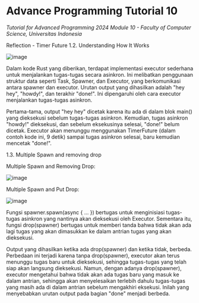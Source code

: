 # Advance Programming Tutorial 10
*Tutorial for Advanced Programming 2024 Module 10 - Faculty of Computer Science, Universitas Indonesia*

Reflection - Timer Future
1.2. Understanding How It Works

![image](https://github.com/Samuelwidjaja/tutorial10-timer/assets/119392779/1fa7c3d5-b398-41d1-b67c-89afd0b42c79)

Dalam kode Rust yang diberikan, terdapat implementasi executor sederhana untuk menjalankan tugas-tugas secara asinkron. Ini melibatkan penggunaan struktur data seperti Task, Spawner, dan Executor, yang berkomunikasi antara spawner dan executor. Urutan output yang dihasilkan adalah "hey hey", "howdy!", dan terakhir "done!". Ini dipengaruhi oleh cara executor menjalankan tugas-tugas asinkron.

Pertama-tama, output "hey hey" dicetak karena itu ada di dalam blok main() yang dieksekusi sebelum tugas-tugas asinkron. Kemudian, tugas asinkron "howdy!" dieksekusi, dan sebelum eksekusinya selesai, "done!" belum dicetak. Executor akan menunggu menggunakan TimerFuture (dalam contoh kode ini, 9 detik) sampai tugas asinkron selesai, baru kemudian mencetak "done!".

1.3. Multiple Spawn and removing drop

Multiple Spawn and Removing Drop:

![image](https://github.com/Samuelwidjaja/tutorial10-timer/assets/119392779/524a6582-03b5-45e4-b0cf-5ee77b9cecb5)

Multiple Spawn and Put Drop:

![image](https://github.com/Samuelwidjaja/tutorial10-timer/assets/119392779/7ed2b0dc-094d-46d1-ab66-a092a01b4c7c)

Fungsi spawner.spawn(async { ... }) bertugas untuk menginisiasi tugas-tugas asinkron yang nantinya akan dieksekusi oleh Executor. Sementara itu, fungsi drop(spawner) bertugas untuk memberi tanda bahwa tidak akan ada lagi tugas yang akan dimasukkan ke dalam antrian tugas yang akan dieksekusi.

Output yang dihasilkan ketika ada drop(spawner) dan ketika tidak, berbeda. Perbedaan ini terjadi karena tanpa drop(spawner), executor akan terus menunggu tugas baru untuk dieksekusi, sehingga tugas-tugas yang telah siap akan langsung dieksekusi. Namun, dengan adanya drop(spawner), executor mengetahui bahwa tidak akan ada tugas baru yang masuk ke dalam antrian, sehingga akan menyelesaikan terlebih dahulu tugas-tugas yang masih ada di dalam antrian sebelum mengakhiri eksekusi. Inilah yang menyebabkan urutan output pada bagian "done" menjadi berbeda.

